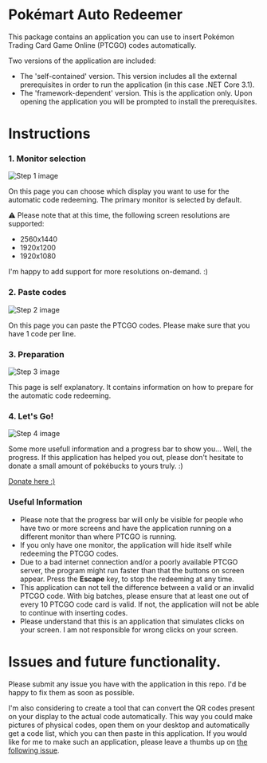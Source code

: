 # Pokémart Auto Redeemer
This package contains an application you can use to insert Pokémon Trading Card Game Online (PTCGO) codes automatically. 

Two versions of the application are included:
* The 'self-contained' version. This version includes all the external prerequisites in order to run the application (in this case .NET Core 3.1).
* The 'framework-dependent' version. This is the application only. Upon opening the application you will be prompted to install the prerequisites.

# Instructions

### 1. Monitor selection
![Step 1 image](https://raw.githubusercontent.com/Auriorx/pokemart-auto-redeemer/master/images/step1.png)

On this page you can choose which display you want to use for the automatic code redeeming. The primary monitor is selected by default. 

:warning: Please note that at this time, the following screen resolutions are supported:

* 2560x1440
* 1920x1200
* 1920x1080

I'm happy to add support for more resolutions on-demand. :)

### 2. Paste codes
![Step 2 image](https://raw.githubusercontent.com/Auriorx/pokemart-auto-redeemer/master/images/step2.png)

On this page you can paste the PTCGO codes. Please make sure that you have 1 code per line.

### 3. Preparation
![Step 3 image](https://raw.githubusercontent.com/Auriorx/pokemart-auto-redeemer/master/images/step3.png)

This page is self explanatory. It contains information on how to prepare for the automatic code redeeming.

### 4. Let's Go!
![Step 4 image](https://raw.githubusercontent.com/Auriorx/pokemart-auto-redeemer/master/images/step4.png)

Some more usefull information and a progress bar to show you... Well, the progress. If this application has helped you out, please don't hesitate to donate a small amount of pokébucks to yours truly. :)

[Donate here :)](https://donorbox.org/auriorx)

### Useful Information
* Please note that the progress bar will only be visible for people who have two or more screens and have the application running on a different monitor than where PTCGO is running.
* If you only have one monitor, the application will hide itself while redeeming the PTCGO codes.
* Due to a bad internet connection and/or a poorly available PTCGO server, the program might run faster than that the buttons on screen appear. Press the **Escape** key, to stop the redeeming at any time.
* This application can not tell the difference between a valid or an invalid PTCGO code. With big batches, please ensure that at least one out of every 10 PTCGO code card is valid. If not, the application will not be able to continue with inserting codes.
* Please understand that this is an application that simulates clicks on your screen. I am not responsible for wrong clicks on your screen.

# Issues and future functionality.
Please submit any issue you have with the application in this repo. I'd be happy to fix them as soon as possible. 

I'm also considering to create a tool that can convert the QR codes present on your display to the actual code automatically. This way you could make pictures of physical codes, open them on your desktop and automatically get a code list, which you can then paste in this application. If you would like for me to make such an application, please leave a thumbs up on [the following issue](https://github.com/Auriorx/pokemart-auto-redeemer/issues/1).

